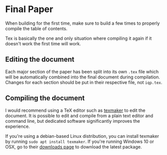 # Final Paper

When building for the first time, make sure to build a few times to properly compile the table of contents.

Tex is basically the one and only situation where compiling it again if it doesn't work the first time will work.

## Editing the document

Each major section of the paper has been split into its own `.tex` file which will be automatically combined into the final document during compilation.
Changes for each section should be put in their respective file, not `iqp.tex`.

## Compiling the document

I would recommend using a TeX editor such as [texmaker](https://www.xm1math.net/texmaker) to edit the document.
It is possible to edit and compile from a plain text editor and command line, but dedicated software significantly improves the experience.

If you're using a debian-based Linux distribution, you can install texmaker by running `sudo apt install texmaker`.
If you're running Windows 10 or OSX, go to their [downloads page](https://www.xm1math.net/texmaker/download.html) to download the latest package.
